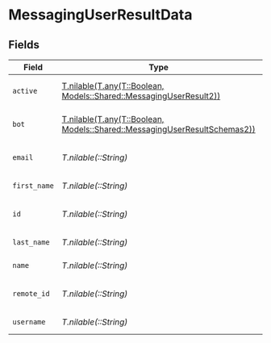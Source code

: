 # MessagingUserResultData


## Fields

| Field                                                                                                                      | Type                                                                                                                       | Required                                                                                                                   | Description                                                                                                                | Example                                                                                                                    |
| -------------------------------------------------------------------------------------------------------------------------- | -------------------------------------------------------------------------------------------------------------------------- | -------------------------------------------------------------------------------------------------------------------------- | -------------------------------------------------------------------------------------------------------------------------- | -------------------------------------------------------------------------------------------------------------------------- |
| `active`                                                                                                                   | [T.nilable(T.any(T::Boolean, Models::Shared::MessagingUserResult2))](../../models/shared/messaginguserresultactive.md)     | :heavy_minus_sign:                                                                                                         | Whether the user is active                                                                                                 | true                                                                                                                       |
| `bot`                                                                                                                      | [T.nilable(T.any(T::Boolean, Models::Shared::MessagingUserResultSchemas2))](../../models/shared/messaginguserresultbot.md) | :heavy_minus_sign:                                                                                                         | Whether the user is a bot                                                                                                  | false                                                                                                                      |
| `email`                                                                                                                    | *T.nilable(::String)*                                                                                                      | :heavy_minus_sign:                                                                                                         | Email address of the user                                                                                                  | john.doe@example.com                                                                                                       |
| `first_name`                                                                                                               | *T.nilable(::String)*                                                                                                      | :heavy_minus_sign:                                                                                                         | First name of the user                                                                                                     | John                                                                                                                       |
| `id`                                                                                                                       | *T.nilable(::String)*                                                                                                      | :heavy_minus_sign:                                                                                                         | Unique identifier                                                                                                          | 8187e5da-dc77-475e-9949-af0f1fa4e4e3                                                                                       |
| `last_name`                                                                                                                | *T.nilable(::String)*                                                                                                      | :heavy_minus_sign:                                                                                                         | Last name of the user                                                                                                      | Doe                                                                                                                        |
| `name`                                                                                                                     | *T.nilable(::String)*                                                                                                      | :heavy_minus_sign:                                                                                                         | Full name of the user                                                                                                      | John Doe                                                                                                                   |
| `remote_id`                                                                                                                | *T.nilable(::String)*                                                                                                      | :heavy_minus_sign:                                                                                                         | Provider's unique identifier                                                                                               | 8187e5da-dc77-475e-9949-af0f1fa4e4e3                                                                                       |
| `username`                                                                                                                 | *T.nilable(::String)*                                                                                                      | :heavy_minus_sign:                                                                                                         | Username of the user                                                                                                       | johndoe                                                                                                                    |